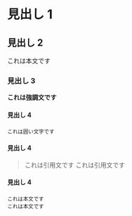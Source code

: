# 見出し 1
## 見出し 2
これは本文です

### 見出し 3
**これは強調文です**

#### 見出し 4
`これは囲い文字です`

#### 見出し 4
>これは引用文です
>これは引用文です

#### 見出し 4
```
これは本文です
これは本文です
```
